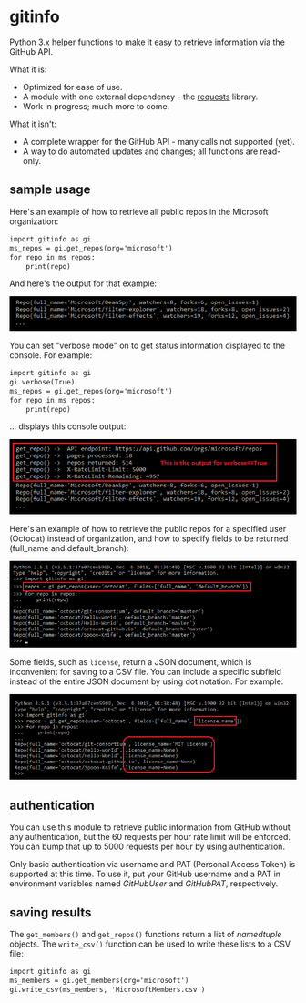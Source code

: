 # gitinfo

Python 3.x helper functions to make it easy to retrieve information via the GitHub API.

What it is:

* Optimized for ease of use.
* A module with one external dependency - the [requests](https://pypi.python.org/pypi/requests) library.
* Work in progress; much more to come.

What it isn't:

* A complete wrapper for the GitHub API - many calls not supported (yet).
* A way to do automated updates and changes; all functions are read-only.

## sample usage

Here's an example of how to retrieve all public repos in the Microsoft organization:

```
import gitinfo as gi
ms_repos = gi.get_repos(org='microsoft')
for repo in ms_repos:
    print(repo)
```

And here's the output for that example:

![MicrosoftReposOutput](images/MicrosoftReposOutput.png)

You can set "verbose mode" on to get status information displayed to the console. For example:

```
import gitinfo as gi
gi.verbose(True)
ms_repos = gi.get_repos(org='microsoft')
for repo in ms_repos:
    print(repo)
```

... displays this console output:

![MicrosoftReposOutputVerbose](images/MicrosoftReposOutput2.png)


Here's an example of how to retrieve the public repos for a specified user (Octocat) instead of organization, and how to specify fields to be returned (full_name and default_branch):

![OctocatRepos](images/OctocatRepos.png)

Some fields, such as ```license```, return a JSON document, which is inconvenient for saving to a CSV file. You can include a specific subfield instead of the entire JSON document by using dot notation. For example:

![SubfieldExample](images/subfields.png)

## authentication
You can use this module to retrieve public information from GitHub without any authentication, but the 60 requests per hour rate limit
will be enforced. You can bump that up to 5000 requests per hour by using authentication.

Only basic authentication via username and PAT (Personal Access Token) is supported at this time. To use it, put your GitHub username and a PAT in environment variables named *GitHubUser* and *GitHubPAT*, respectively.

## saving results
The ```get_members()``` and ```get_repos()``` functions return a list of _namedtuple_ objects. The ```write_csv()``` function can be used to write these lists to a CSV file:

```
import gitinfo as gi
ms_members = gi.get_members(org='microsoft')
gi.write_csv(ms_members, 'MicrosoftMembers.csv')
```

